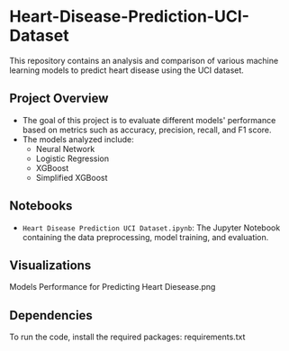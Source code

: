 # Heart-Disease-Prediction-UCI-Dataset
This repository contains an analysis and comparison of various machine learning models to predict heart disease using the UCI dataset.

## Project Overview
- The goal of this project is to evaluate different models' performance based on metrics such as accuracy, precision, recall, and F1 score.
- The models analyzed include:
  - Neural Network
  - Logistic Regression
  - XGBoost
  - Simplified XGBoost

## Notebooks
- `Heart Disease Prediction UCI Dataset.ipynb`: The Jupyter Notebook containing the data preprocessing, model training, and evaluation.

## Visualizations
Models Performance for Predicting Heart Diesease.png

## Dependencies
To run the code, install the required packages:
requirements.txt
